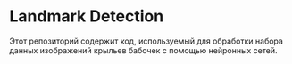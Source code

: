 # Landmark Detection
Этот репозиторий содержит код, используемый для обработки набора данных изображений крыльев бабочек с помощью нейронных сетей.
